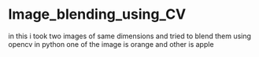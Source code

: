 # Image_blending_using_CV
in this i took two images of same dimensions and tried to blend them using opencv in python one of the image is orange and other is apple 
